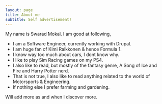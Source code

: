 ```yaml
---
layout: page
title: About me
subtitle: Self advertisement!
---
```


My name is Swarad Mokal. I am good at following,

- I am a Software Engineer, currently working with Drupal.
- I am huge fan of Kimi Raikkonen & hence Formula 1.
- I know way too much about cars, I dont know why.
- I like to play Sim Racing games on my PS4.
- I also like to read, but mostly of the fantasy genre, A Song of Ice and Fire and Harry Potter nerd.
- That is not true, I also like to read anything related to the world of Motorsports & Engineering.
- If nothing else I prefer farming and gardening.

Will add more as and when I discover more.
